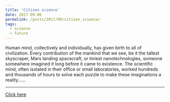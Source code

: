 ```yaml
---
title: 'Citizen science'
date: 2017-09-06
permalink: /posts/2017/09/citizen_science/
tags:
  - science
  - future
---
```


Human mind, collectively and individually, has given birth to all of civilization. Every contribution of the mankind that we see, be it the tallest skyscraper, Mars landing spacecraft, or tiniest nanotechnologies, someone somewhere imagined it long before it came to existence. The scientific mind, often isolated in their office or small laboratories, worked hundreds and thousands of hours to solve each puzzle to make these imaginations a reality...... 

---

[Click here](http://citizenoflonelyplanet.blogspot.com/2017/09/citizen-science.html)

